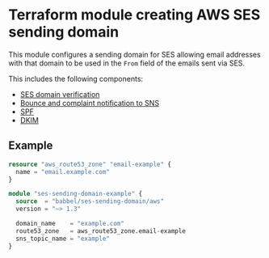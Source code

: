 # Terraform module creating AWS SES sending domain

This module configures a sending domain for SES allowing email addresses with
that domain to be used in the `From` field of the emails sent via SES.

This includes the following components:

- [SES domain verification](https://docs.aws.amazon.com/ses/latest/dg/creating-identities.html#just-verify-domain-proc)
- [Bounce and complaint notification to SNS](https://docs.aws.amazon.com/ses/latest/dg/monitor-sending-activity-using-notifications-sns.html)
- [SPF](https://docs.aws.amazon.com/ses/latest/dg/send-email-authentication-spf.html)
- [DKIM](https://docs.aws.amazon.com/ses/latest/dg/send-email-authentication-dkim.html)

## Example

```tf
resource "aws_route53_zone" "email-example" {
  name = "email.example.com"
}

module "ses-sending-domain-example" {
  source  = "babbel/ses-sending-domain/aws"
  version = "~> 1.3"

  domain_name    = "example.com"
  route53_zone   = aws_route53_zone.email-example
  sns_topic_name = "example"
}
```
